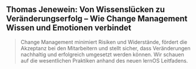 ## Thomas Jenewein: Von Wissenslücken zu Veränderungserfolg – Wie Change Management Wissen und Emotionen verbindet

> Change Management minimiert Risiken und Widerstände, fördert die Akzeptanz bei den Mitarbeitern und stellt sicher, dass Veränderungen nachhaltig und erfolgreich umgesetzt werden können. Wir schauen auf die wesentlichen Praktiken anhand des neuen lernOS Leitfadens.
